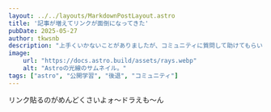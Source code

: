 ```yaml
---
layout: ../../layouts/MarkdownPostLayout.astro
title: '記事が増えてリンクが面倒になってきた'
pubDate: 2025-05-27
author: tkwsnb
description: "上手くいかないことがありましたが、コミュニティに質問して助けてもらいました！"
image:
    url: "https://docs.astro.build/assets/rays.webp"
    alt: "Astroの光線のサムネイル。"
tags: ["astro", "公開学習", "後退", "コミュニティ"]
---
```


リンク貼るのがめんどくさいよォ～ドラえも～ん